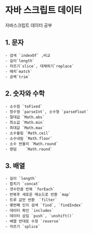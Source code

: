 # 자바 스크립트 데이터

자바스크립트 데이터 공부

## 1. 문자
	- 검색 `indexOf` ,비교 
	- 길이`length`
	- 자르기`slice`, 대채하기`replace`
	- 매치`match`
	- 공백`trim`

## 2. 숫자와 수학
	- 소수점 `toFixed`
	- 정수형 `parseInt`, 소수형 `parseFloat`
	- 절대값 `Math.abs`
	- 최소값 `Math.min`
	- 최대값 `Math.max`
	- 소수올림 `Math.ceil`
	- 소수내림 `Math.floor`
	- 소수 반올리 `Math.round`
	- 랜덤	`Math.round`
	
## 3. 배열 
	- 길이 `length`
	- 합치기 `concat`
	- 갯수만큼 반복 `forEach`
	- 반복후 새로운 매소드로 반환 `map`
	- 트루 값만 반환	`filter`
 	- 몇번째 인지 검색 `find`, `findIndex`
	- 데이터 확인 `includes`
	- 데이터 삽입 `push`, `unshift()`
	- 배열 반대로 수정 `reverse`
	- 자르기 `splice`
